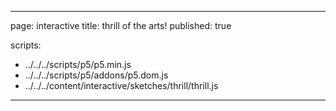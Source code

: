 
---
page: interactive
title: thrill of the arts!
published: true

scripts:
  - ../../../scripts/p5/p5.min.js
  - ../../../scripts/p5/addons/p5.dom.js
  - ../../../content/interactive/sketches/thrill/thrill.js
---

<div id="sketch" class="pl-5">
  <div id="thrill-holder">
  </div>
</div>
